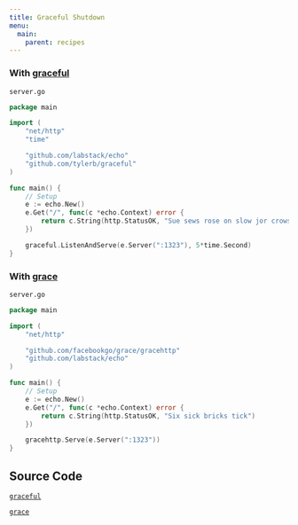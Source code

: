 ```yaml
---
title: Graceful Shutdown
menu:
  main:
    parent: recipes
---
```


### With [graceful](https://github.com/tylerb/graceful)

`server.go`

```go
package main

import (
	"net/http"
	"time"

	"github.com/labstack/echo"
	"github.com/tylerb/graceful"
)

func main() {
	// Setup
	e := echo.New()
	e.Get("/", func(c *echo.Context) error {
		return c.String(http.StatusOK, "Sue sews rose on slow jor crows nose")
	})

	graceful.ListenAndServe(e.Server(":1323"), 5*time.Second)
}
```

### With [grace](https://github.com/facebookgo/grace)

`server.go`

```go
package main

import (
	"net/http"

	"github.com/facebookgo/grace/gracehttp"
	"github.com/labstack/echo"
)

func main() {
	// Setup
	e := echo.New()
	e.Get("/", func(c *echo.Context) error {
		return c.String(http.StatusOK, "Six sick bricks tick")
	})

	gracehttp.Serve(e.Server(":1323"))
}
```

## Source Code

[`graceful`](https://github.com/labstack/echo/blob/master/recipes/graceful-shutdown/graceful)

[`grace`](https://github.com/labstack/echo/blob/master/recipes/graceful-shutdown/grace)
